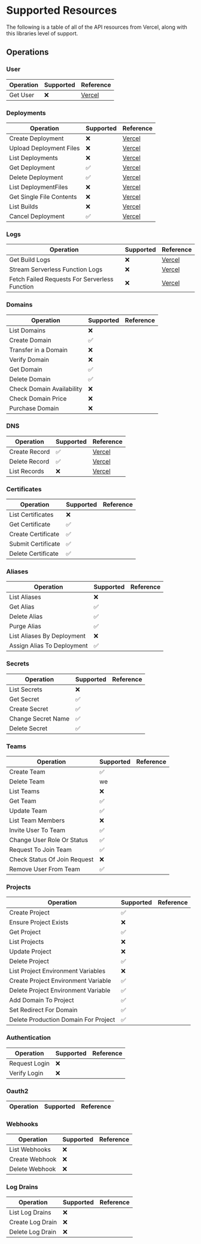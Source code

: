 # Supported Resources

The following is a table of all of the API resources from Vercel, along with this libraries level of support.

## Operations

### User

|Operation|Supported|Reference|
|---------|---------|-------------|
|Get User|❌|[Vercel](https://vercel.com/docs/api#endpoints/user)|

### Deployments

|Operation|Supported|Reference|
|---------|---------|-------------|
|Create Deployment|❌|[Vercel](https://vercel.com/docs/api#endpoints/deployments/create-a-new-deployment)|
|Upload Deployment Files|❌|[Vercel](https://vercel.com/docs/api#endpoints/deployments/upload-deployment-files)|
|List Deployments|❌|[Vercel](https://vercel.com/docs/api#endpoints/deployments/list-deployments)|
|Get Deployment|✅|[Vercel](https://vercel.com/docs/api#endpoints/deployments/get-a-single-deployment)|
|Delete Deployment|✅|[Vercel](https://vercel.com/docs/api#endpoints/deployments/delete-a-deployment)|
|List DeploymentFiles|❌|[Vercel](https://vercel.com/docs/api#endpoints/deployments/list-deployment-files)|
|Get Single File Contents|❌|[Vercel](https://vercel.com/docs/api#endpoints/deployments/get-single-file-contents)|
|List Builds|❌|[Vercel](https://vercel.com/docs/api#endpoints/deployments/list-builds)|
|Cancel Deployment|✅|[Vercel](https://vercel.com/docs/api#endpoints/deployments/cancel-a-deployment)|

### Logs

|Operation|Supported|Reference|
|---------|---------|-------------|
|Get Build Logs|❌|[Vercel](https://vercel.com/docs/api#endpoints/logs/get-build-logs)|
|Stream Serverless Function Logs|❌|[Vercel](https://vercel.com/docs/api#endpoints/logs/stream-serverless-function-logs)|
|Fetch Failed Requests For Serverless Function|❌|[Vercel](https://vercel.com/docs/api#endpoints/logs/fetch-failed-requests-for-serverless-function)|

### Domains

|Operation|Supported|Reference|
|---------|---------|-------------|
|List Domains|❌||
|Create Domain|✅||
|Transfer in a  Domain|❌||
|Verify Domain|❌||
|Get Domain|✅||
|Delete Domain|✅||
|Check Domain Availability|❌||
|Check Domain Price|❌||
|Purchase Domain|❌||

### DNS

|Operation|Supported|Reference|
|---------|---------|-------------|
|Create Record|✅|[Vercel](https://vercel.com/docs/api#endpoints/dns/create-a-new-dns-record)|
|Delete Record|✅|[Vercel](https://vercel.com/docs/api#endpoints/dns/remove-a-dns-record)|
|List Records|❌|[Vercel](https://vercel.com/docs/api#endpoints/dns/list-all-the-dns-records-of-a-domain)|

### Certificates

|Operation|Supported|Reference|
|---------|---------|-------------|
|List Certificates|❌||
|Get Certificate|✅||
|Create Certificate|✅||
|Submit Certificate|✅||
|Delete Certificate|✅||

### Aliases

|Operation|Supported|Reference|
|---------|---------|-------------|
|List Aliases|❌||
|Get Alias|✅||
|Delete Alias|✅||
|Purge Alias|✅||
|List Aliases By Deployment|❌||
|Assign Alias To Deployment|✅||

### Secrets

|Operation|Supported|Reference|
|---------|---------|-------------|
|List Secrets|❌||
|Get Secret|✅||
|Create Secret|✅||
|Change Secret Name|✅||
|Delete Secret|✅||

### Teams

|Operation|Supported|Reference|
|---------|---------|-------------|
|Create Team|✅||
|Delete Team|we||
|List Teams|❌||
|Get Team|✅||
|Update Team|✅||
|List Team Members|❌||
|Invite User To Team|✅||
|Change User Role Or Status|✅||
|Request To Join Team|✅||
|Check Status Of Join Request|❌||
|Remove User From Team|✅||

### Projects

|Operation|Supported|Reference|
|---------|---------|-------------|
|Create Project|✅||
|Ensure Project Exists|❌||
|Get Project|✅||
|List Projects|❌||
|Update Project|❌||
|Delete Project|✅||
|List Project Environment Variables|❌||
|Create Project Environment Variable|✅||
|Delete Project Environment Variable|✅||
|Add Domain To Project|✅||
|Set Redirect For Domain|✅||
|Delete Production Domain For Project|✅||

### Authentication

|Operation|Supported|Reference|
|---------|---------|-------------|
|Request Login|❌||
|Verify Login|❌||

### Oauth2

|Operation|Supported|Reference|
|---------|---------|-------------|

### Webhooks

|Operation|Supported|Reference|
|---------|---------|-------------|
|List Webhooks|❌||
|Create Webhook|❌||
|Delete Webhook|❌||

### Log Drains

|Operation|Supported|Reference|
|---------|---------|-------------|
|List Log Drains|❌||
|Create Log Drain|❌||
|Delete Log Drain|❌||